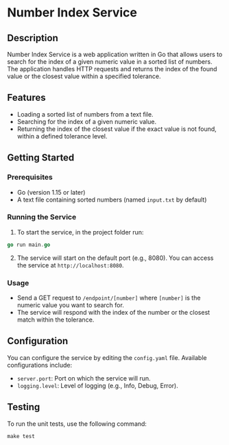 # Number Index Service

## Description
Number Index Service is a web application written in Go that allows users to search for the index of a given numeric value in a sorted list of numbers. The application handles HTTP requests and returns the index of the found value or the closest value within a specified tolerance.

## Features
- Loading a sorted list of numbers from a text file.
- Searching for the index of a given numeric value.
- Returning the index of the closest value if the exact value is not found, within a defined tolerance level.

## Getting Started

### Prerequisites
- Go (version 1.15 or later)
- A text file containing sorted numbers (named `input.txt` by default)

### Running the Service
1. To start the service, in the project folder run:
```go
go run main.go
```

2. The service will start on the default port (e.g., 8080). You can access the service at `http://localhost:8080`.

### Usage
- Send a GET request to `/endpoint/[number]` where `[number]` is the numeric value you want to search for.
- The service will respond with the index of the number or the closest match within the tolerance.

## Configuration
You can configure the service by editing the `config.yaml` file. Available configurations include:
- `server.port`: Port on which the service will run.
- `logging.level`: Level of logging (e.g., Info, Debug, Error).

## Testing
To run the unit tests, use the following command:
```
make test
```
